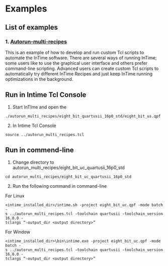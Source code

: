 # Examples 

## List of examples

### 1. [Autorun-multi-recipes](autorun_multi_recipes/)

This is an example of how to develop and run custom Tcl
scripts to automate the InTime software. There are several ways of running InTime; some users like to
use the graphical user interface and others prefer command-line scripting. Advanced users can create
custom Tcl scripts to automatically try different InTime Recipes and just keep InTime running
optimizations in the background.

## Run in Intime Tcl Console

1. Start InTIme and open the 
```
./autorun_multi_recipes/eight_bit_quartusii_16p0_std/eight_bit_us.qpf
```

2. In Intime Tcl Console
```
source ../autorun_multi_recipes.tcl
```

## Run in commend-line
1. Change directory to autorun_multi_recipes/eight_bit_uc_quartusii_16p0_std

```
cd autorun_multi_recipes/eight_bit_uc_quartusii_16p0_std
```

2. Run the following command in command-line

For Linux
``` 
<intime_installed_dir>/intime.sh -project eight_bit_uc.qpf -mode batch -
s ../autorun_multi_recipes.tcl -toolchain quartusii -toolchain_version 16.0.0 -
tclargs “-output_dir <output directory>”
```

For Window 
```
<intime_installed_dir>\bin\intime.exe -project eight_bit_uc.qpf -mode batch -
s ../autorun_multi_recipes.tcl -toolchain quartusii -toolchain_version 16.0.0 -
tclargs “-output_dir <output directory>”
```


